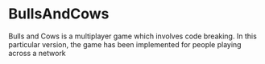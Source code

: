 # BullsAndCows
Bulls and Cows is a multiplayer game which involves code breaking. In this particular version, the game has been implemented for people playing across a network  
